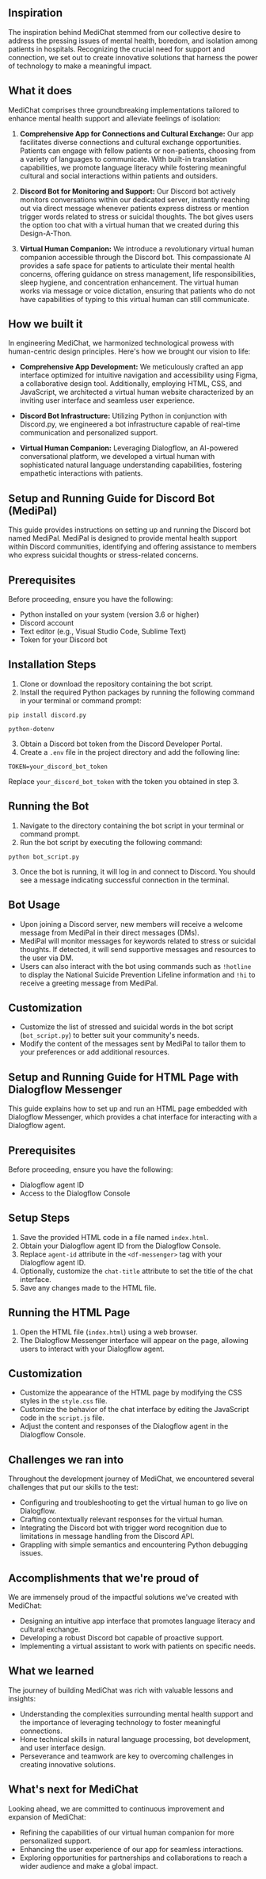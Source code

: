## Inspiration
The inspiration behind MediChat stemmed from our collective desire to address the pressing issues of mental health, boredom, and isolation among patients in hospitals. Recognizing the crucial need for support and connection, we set out to create innovative solutions that harness the power of technology to make a meaningful impact.

## What it does
MediChat comprises three groundbreaking implementations tailored to enhance mental health support and alleviate feelings of isolation:

1. **Comprehensive App for Connections and Cultural Exchange:** Our app facilitates diverse connections and cultural exchange opportunities. Patients can engage with fellow patients or non-patients, choosing from a variety of languages to communicate. With built-in translation capabilities, we promote language literacy while fostering meaningful cultural and social interactions within patients and outsiders.

2. **Discord Bot for Monitoring and Support:** Our Discord bot actively monitors conversations within our dedicated server, instantly reaching out via direct message whenever patients express distress or mention trigger words related to stress or suicidal thoughts. The bot gives users the option too chat with a virtual human that we created during this Design-A-Thon.

3. **Virtual Human Companion:** We introduce a revolutionary virtual human companion accessible through the Discord bot. This compassionate AI provides a safe space for patients to articulate their mental health concerns, offering guidance on stress management, life responsibilities, sleep hygiene, and concentration enhancement. The virtual human works via message or voice dictation, ensuring that patients who do not have capabilities of typing to this virtual human can still communicate.

## How we built it
In engineering MediChat, we harmonized technological prowess with human-centric design principles. Here's how we brought our vision to life:

- **Comprehensive App Development:** We meticulously crafted an app interface optimized for intuitive navigation and accessibility using Figma, a collaborative design tool. Additionally, employing HTML, CSS, and JavaScript, we architected a virtual human website characterized by an inviting user interface and seamless user experience. 

- **Discord Bot Infrastructure:** Utilizing Python in conjunction with Discord.py, we engineered a bot infrastructure capable of real-time communication and personalized support.

- **Virtual Human Companion:** Leveraging Dialogflow, an AI-powered conversational platform, we developed a virtual human with sophisticated natural language understanding capabilities, fostering empathetic interactions with patients.

## Setup and Running Guide for Discord Bot (MediPal)

This guide provides instructions on setting up and running the Discord bot named MediPal. MediPal is designed to provide mental health support within Discord communities, identifying and offering assistance to members who express suicidal thoughts or stress-related concerns.

## Prerequisites

Before proceeding, ensure you have the following:

- Python installed on your system (version 3.6 or higher)
- Discord account
- Text editor (e.g., Visual Studio Code, Sublime Text)
- Token for your Discord bot

## Installation Steps

1. Clone or download the repository containing the bot script.
2. Install the required Python packages by running the following command in your terminal or command prompt:

`pip install discord.py`

`python-dotenv`

3. Obtain a Discord bot token from the Discord Developer Portal.
4. Create a `.env` file in the project directory and add the following line:

`TOKEN=your_discord_bot_token`

Replace `your_discord_bot_token` with the token you obtained in step 3.

## Running the Bot

1. Navigate to the directory containing the bot script in your terminal or command prompt.
2. Run the bot script by executing the following command:

`python bot_script.py`

3. Once the bot is running, it will log in and connect to Discord. You should see a message indicating successful connection in the terminal.

## Bot Usage

- Upon joining a Discord server, new members will receive a welcome message from MediPal in their direct messages (DMs).
- MediPal will monitor messages for keywords related to stress or suicidal thoughts. If detected, it will send supportive messages and resources to the user via DM.
- Users can also interact with the bot using commands such as `!hotline` to display the National Suicide Prevention Lifeline information and `!hi` to receive a greeting message from MediPal.

## Customization

- Customize the list of stressed and suicidal words in the bot script (`bot_script.py`) to better suit your community's needs.
- Modify the content of the messages sent by MediPal to tailor them to your preferences or add additional resources.

## Setup and Running Guide for HTML Page with Dialogflow Messenger

This guide explains how to set up and run an HTML page embedded with Dialogflow Messenger, which provides a chat interface for interacting with a Dialogflow agent.

## Prerequisites

Before proceeding, ensure you have the following:

- Dialogflow agent ID
- Access to the Dialogflow Console

## Setup Steps

1. Save the provided HTML code in a file named `index.html`.
2. Obtain your Dialogflow agent ID from the Dialogflow Console.
3. Replace `agent-id` attribute in the `<df-messenger>` tag with your Dialogflow agent ID.
4. Optionally, customize the `chat-title` attribute to set the title of the chat interface.
5. Save any changes made to the HTML file.

## Running the HTML Page

1. Open the HTML file (`index.html`) using a web browser.
2. The Dialogflow Messenger interface will appear on the page, allowing users to interact with your Dialogflow agent.

## Customization

- Customize the appearance of the HTML page by modifying the CSS styles in the `style.css` file.
- Customize the behavior of the chat interface by editing the JavaScript code in the `script.js` file.
- Adjust the content and responses of the Dialogflow agent in the Dialogflow Console.

## Challenges we ran into
Throughout the development journey of MediChat, we encountered several challenges that put our skills to the test:

- Configuring and troubleshooting to get the virtual human to go live on Dialogflow.
- Crafting contextually relevant responses for the virtual human.
- Integrating the Discord bot with trigger word recognition due to limitations in message handling from the Discord API.
- Grappling with simple semantics and encountering Python debugging issues.

## Accomplishments that we're proud of
We are immensely proud of the impactful solutions we've created with MediChat:

- Designing an intuitive app interface that promotes language literacy and cultural exchange.
- Developing a robust Discord bot capable of proactive support.
- Implementing a virtual assistant to work with patients on specific needs.

## What we learned
The journey of building MediChat was rich with valuable lessons and insights:

- Understanding the complexities surrounding mental health support and the importance of leveraging technology to foster meaningful connections.
- Hone technical skills in natural language processing, bot development, and user interface design.
- Perseverance and teamwork are key to overcoming challenges in creating innovative solutions.

## What's next for MediChat
Looking ahead, we are committed to continuous improvement and expansion of MediChat:

- Refining the capabilities of our virtual human companion for more personalized support.
- Enhancing the user experience of our app for seamless interactions.
- Exploring opportunities for partnerships and collaborations to reach a wider audience and make a global impact.
